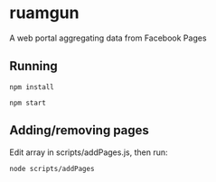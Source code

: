 # ruamgun
A web portal aggregating data from Facebook Pages

## Running
`npm install`

`npm start`

## Adding/removing pages

Edit array in scripts/addPages.js, then run:

`node scripts/addPages`






